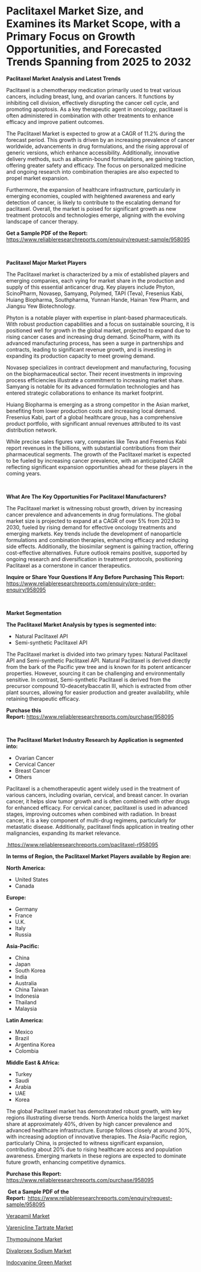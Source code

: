 <p><h1>Paclitaxel Market Size, and Examines its Market Scope, with a Primary Focus on Growth Opportunities, and Forecasted Trends Spanning from 2025 to 2032</h1></p><p><strong>Paclitaxel Market Analysis and Latest Trends</strong></p>
<p><p>Paclitaxel is a chemotherapy medication primarily used to treat various cancers, including breast, lung, and ovarian cancers. It functions by inhibiting cell division, effectively disrupting the cancer cell cycle, and promoting apoptosis. As a key therapeutic agent in oncology, paclitaxel is often administered in combination with other treatments to enhance efficacy and improve patient outcomes.</p><p>The Paclitaxel Market is expected to grow at a CAGR of 11.2% during the forecast period. This growth is driven by an increasing prevalence of cancer worldwide, advancements in drug formulations, and the rising approval of generic versions, which enhance accessibility. Additionally, innovative delivery methods, such as albumin-bound formulations, are gaining traction, offering greater safety and efficacy. The focus on personalized medicine and ongoing research into combination therapies are also expected to propel market expansion. </p><p>Furthermore, the expansion of healthcare infrastructure, particularly in emerging economies, coupled with heightened awareness and early detection of cancer, is likely to contribute to the escalating demand for paclitaxel. Overall, the market is poised for significant growth as new treatment protocols and technologies emerge, aligning with the evolving landscape of cancer therapy.</p></p>
<p><strong>Get a Sample PDF of the Report:&nbsp;</strong> <a href="https://www.reliableresearchreports.com/enquiry/request-sample/958095?utm_campaign=83&utm_medium=2&utm_source=Github&utm_content=ia&utm_term=08032025&utm_id=paclitaxel">https://www.reliableresearchreports.com/enquiry/request-sample/958095</a></p>
<p>&nbsp;</p>
<p><strong>Paclitaxel Major Market Players</strong></p>
<p><p>The Paclitaxel market is characterized by a mix of established players and emerging companies, each vying for market share in the production and supply of this essential anticancer drug. Key players include Phyton, ScinoPharm, Novasep, Samyang, Polymed, TAPI (Teva), Fresenius Kabi, Huiang Biopharma, Southpharma, Yunnan Hande, Hainan Yew Pharm, and Jiangsu Yew Biotechnology.</p><p>Phyton is a notable player with expertise in plant-based pharmaceuticals. With robust production capabilities and a focus on sustainable sourcing, it is positioned well for growth in the global market, projected to expand due to rising cancer cases and increasing drug demand. ScinoPharm, with its advanced manufacturing process, has seen a surge in partnerships and contracts, leading to significant revenue growth, and is investing in expanding its production capacity to meet growing demand.</p><p>Novasep specializes in contract development and manufacturing, focusing on the biopharmaceutical sector. Their recent investments in improving process efficiencies illustrate a commitment to increasing market share. Samyang is notable for its advanced formulation technologies and has entered strategic collaborations to enhance its market footprint.</p><p>Huiang Biopharma is emerging as a strong competitor in the Asian market, benefiting from lower production costs and increasing local demand. Fresenius Kabi, part of a global healthcare group, has a comprehensive product portfolio, with significant annual revenues attributed to its vast distribution network.</p><p>While precise sales figures vary, companies like Teva and Fresenius Kabi report revenues in the billions, with substantial contributions from their pharmaceutical segments. The growth of the Paclitaxel market is expected to be fueled by increasing cancer prevalence, with an anticipated CAGR reflecting significant expansion opportunities ahead for these players in the coming years.</p></p>
<p>&nbsp;</p>
<p><strong>What Are The Key Opportunities For Paclitaxel Manufacturers?</strong></p>
<p><p>The Paclitaxel market is witnessing robust growth, driven by increasing cancer prevalence and advancements in drug formulations. The global market size is projected to expand at a CAGR of over 5% from 2023 to 2030, fueled by rising demand for effective oncology treatments and emerging markets. Key trends include the development of nanoparticle formulations and combination therapies, enhancing efficacy and reducing side effects. Additionally, the biosimilar segment is gaining traction, offering cost-effective alternatives. Future outlook remains positive, supported by ongoing research and diversification in treatment protocols, positioning Paclitaxel as a cornerstone in cancer therapeutics.</p></p>
<p><strong>Inquire or Share Your Questions If Any Before Purchasing This Report:</strong> <a href="https://www.reliableresearchreports.com/enquiry/pre-order-enquiry/958095?utm_campaign=83&utm_medium=2&utm_source=Github&utm_content=ia&utm_term=08032025&utm_id=paclitaxel">https://www.reliableresearchreports.com/enquiry/pre-order-enquiry/958095</a></p>
<p>&nbsp;</p>
<p><strong>Market Segmentation</strong></p>
<p><strong>The Paclitaxel Market Analysis by types is segmented into:</strong></p>
<p><ul><li>Natural Paclitaxel API</li><li>Semi-synthetic Paclitaxel API</li></ul></p>
<p><p>The Paclitaxel market is divided into two primary types: Natural Paclitaxel API and Semi-synthetic Paclitaxel API. Natural Paclitaxel is derived directly from the bark of the Pacific yew tree and is known for its potent anticancer properties. However, sourcing it can be challenging and environmentally sensitive. In contrast, Semi-synthetic Paclitaxel is derived from the precursor compound 10-deacetylbaccatin III, which is extracted from other plant sources, allowing for easier production and greater availability, while retaining therapeutic efficacy.</p></p>
<p><strong>Purchase this Report:&nbsp;</strong><a href="https://www.reliableresearchreports.com/purchase/958095?utm_campaign=83&utm_medium=2&utm_source=Github&utm_content=ia&utm_term=08032025&utm_id=paclitaxel">https://www.reliableresearchreports.com/purchase/958095</a></p>
<p>&nbsp;</p>
<p><strong>The Paclitaxel Market Industry Research by Application is segmented into:</strong></p>
<p><ul><li>Ovarian Cancer</li><li>Cervical Cancer</li><li>Breast Cancer</li><li>Others</li></ul></p>
<p><p>Paclitaxel is a chemotherapeutic agent widely used in the treatment of various cancers, including ovarian, cervical, and breast cancer. In ovarian cancer, it helps slow tumor growth and is often combined with other drugs for enhanced efficacy. For cervical cancer, paclitaxel is used in advanced stages, improving outcomes when combined with radiation. In breast cancer, it is a key component of multi-drug regimens, particularly for metastatic disease. Additionally, paclitaxel finds application in treating other malignancies, expanding its market relevance.</p></p>
<p><a href="https://www.reliableresearchreports.com/paclitaxel-r958095?utm_campaign=83&utm_medium=2&utm_source=Github&utm_content=ia&utm_term=08032025&utm_id=paclitaxel">&nbsp;https://www.reliableresearchreports.com/paclitaxel-r958095</a></p>
<p><strong>In terms of Region, the Paclitaxel Market Players available by Region are:</strong></p>
<p>
    <p> <strong> North America: </strong>
        <ul>
            <li>United States</li>
            <li>Canada</li>
        </ul>
        </p> 
    <p> <strong> Europe: </strong>
        <ul>
            <li>Germany</li>
            <li>France</li>
            <li>U.K.</li>
            <li>Italy</li>
            <li>Russia</li>
        </ul>
        </p> 
    <p> <strong> Asia-Pacific: </strong>
        <ul>
            <li>China</li>
            <li>Japan</li>
            <li>South Korea</li>
            <li>India</li>
            <li>Australia</li>
            <li>China Taiwan</li>
            <li>Indonesia</li>
            <li>Thailand</li>
            <li>Malaysia</li>
        </ul>
        </p> 
    <p> <strong> Latin America: </strong>
        <ul>
            <li>Mexico</li>
            <li>Brazil</li>
            <li>Argentina Korea</li>
            <li>Colombia</li>
        </ul>
        </p> 
    <p> <strong> Middle East & Africa: </strong>
        <ul>
            <li>Turkey</li>
            <li>Saudi</li>
            <li>Arabia</li>
            <li>UAE</li>
            <li>Korea</li>
        </ul>
    </p>
    </p>
<p><p>The global Paclitaxel market has demonstrated robust growth, with key regions illustrating diverse trends. North America holds the largest market share at approximately 40%, driven by high cancer prevalence and advanced healthcare infrastructure. Europe follows closely at around 30%, with increasing adoption of innovative therapies. The Asia-Pacific region, particularly China, is projected to witness significant expansion, contributing about 20% due to rising healthcare access and population awareness. Emerging markets in these regions are expected to dominate future growth, enhancing competitive dynamics.</p></p>
<p><strong>Purchase this Report: </strong><a href="https://www.reliableresearchreports.com/purchase/958095?utm_campaign=83&utm_medium=2&utm_source=Github&utm_content=ia&utm_term=08032025&utm_id=paclitaxel">https://www.reliableresearchreports.com/purchase/958095</a></p>
<p>&nbsp;<strong>Get a Sample PDF of the Report:&nbsp;&nbsp;</strong><a href="https://www.reliableresearchreports.com/enquiry/request-sample/958095?utm_campaign=83&utm_medium=2&utm_source=Github&utm_content=ia&utm_term=08032025&utm_id=paclitaxel">https://www.reliableresearchreports.com/enquiry/request-sample/958095</a></p>
<p><strong></strong></p>
<p><p><a href="https://github.com/adelanwkadua/Market-Research-Report-List-1/blob/main/verapamil-market.md?utm_campaign=83&utm_medium=2&utm_source=Github&utm_content=ia&utm_term=08032025&utm_id=paclitaxel">Verapamil Market</a></p><p><a href="https://github.com/mokeleveisel/Market-Research-Report-List-1/blob/main/varenicline-tartrate-market.md?utm_campaign=83&utm_medium=2&utm_source=Github&utm_content=ia&utm_term=08032025&utm_id=paclitaxel">Varenicline Tartrate Market</a></p><p><a href="https://github.com/baheraennika/Market-Research-Report-List-1/blob/main/thymoquinone-market.md?utm_campaign=83&utm_medium=2&utm_source=Github&utm_content=ia&utm_term=08032025&utm_id=paclitaxel">Thymoquinone Market</a></p><p><a href="https://github.com/leijavaagexo/Market-Research-Report-List-1/blob/main/divalproex-sodium-market.md?utm_campaign=83&utm_medium=2&utm_source=Github&utm_content=ia&utm_term=08032025&utm_id=paclitaxel">Divalproex Sodium Market</a></p><p><a href="https://github.com/abidomamen/Market-Research-Report-List-1/blob/main/indocyanine-green-market.md?utm_campaign=83&utm_medium=2&utm_source=Github&utm_content=ia&utm_term=08032025&utm_id=paclitaxel">Indocyanine Green Market</a></p></p>